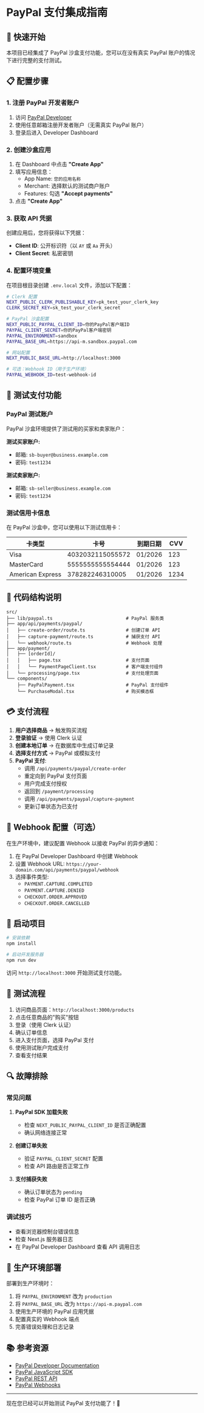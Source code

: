 # PayPal 支付集成指南

## 🚀 快速开始

本项目已经集成了 PayPal 沙盒支付功能，您可以在没有真实 PayPal 账户的情况下进行完整的支付测试。

## 📋 配置步骤

### 1. 注册 PayPal 开发者账户

1. 访问 [PayPal Developer](https://developer.paypal.com/)
2. 使用任意邮箱注册开发者账户（无需真实 PayPal 账户）
3. 登录后进入 Developer Dashboard

### 2. 创建沙盒应用

1. 在 Dashboard 中点击 **"Create App"**
2. 填写应用信息：
   - App Name: `您的应用名称`
   - Merchant: 选择默认的测试商户账户
   - Features: 勾选 **"Accept payments"**
3. 点击 **"Create App"**

### 3. 获取 API 凭据

创建应用后，您将获得以下凭据：
- **Client ID**: 公开标识符（以 `AY` 或 `Aa` 开头）
- **Client Secret**: 私密密钥

### 4. 配置环境变量

在项目根目录创建 `.env.local` 文件，添加以下配置：

```bash
# Clerk 配置
NEXT_PUBLIC_CLERK_PUBLISHABLE_KEY=pk_test_your_clerk_key
CLERK_SECRET_KEY=sk_test_your_clerk_secret

# PayPal 沙盒配置
NEXT_PUBLIC_PAYPAL_CLIENT_ID=你的PayPal客户端ID
PAYPAL_CLIENT_SECRET=你的PayPal客户端密钥
PAYPAL_ENVIRONMENT=sandbox
PAYPAL_BASE_URL=https://api-m.sandbox.paypal.com

# 网站配置
NEXT_PUBLIC_BASE_URL=http://localhost:3000

# 可选：Webhook ID（用于生产环境）
PAYPAL_WEBHOOK_ID=test-webhook-id
```

## 🧪 测试支付功能

### PayPal 测试账户

PayPal 沙盒环境提供了测试用的买家和卖家账户：

**测试买家账户:**
- 邮箱: `sb-buyer@business.example.com`
- 密码: `test1234`

**测试卖家账户:**
- 邮箱: `sb-seller@business.example.com`
- 密码: `test1234`

### 测试信用卡信息

在 PayPal 沙盒中，您可以使用以下测试信用卡：

| 卡类型 | 卡号 | 到期日期 | CVV |
|--------|------|----------|-----|
| Visa | 4032032115055572 | 01/2026 | 123 |
| MasterCard | 5555555555554444 | 01/2026 | 123 |
| American Express | 378282246310005 | 01/2026 | 1234 |

## 🔧 代码结构说明

```
src/
├── lib/paypal.ts                           # PayPal 服务类
├── app/api/payments/paypal/
│   ├── create-order/route.ts               # 创建订单 API
│   ├── capture-payment/route.ts            # 捕获支付 API
│   └── webhook/route.ts                    # Webhook 处理
├── app/payment/
│   ├── [orderId]/
│   │   ├── page.tsx                        # 支付页面
│   │   └── PaymentPageClient.tsx           # 客户端支付组件
│   └── processing/page.tsx                 # 支付处理页面
└── components/
    ├── PayPalPayment.tsx                   # PayPal 支付组件
    └── PurchaseModal.tsx                   # 购买模态框
```

## 💳 支付流程

1. **用户选择商品** → 触发购买流程
2. **登录验证** → 使用 Clerk 认证
3. **创建本地订单** → 在数据库中生成订单记录
4. **选择支付方式** → PayPal 或模拟支付
5. **PayPal 支付**:
   - 调用 `/api/payments/paypal/create-order`
   - 重定向到 PayPal 支付页面
   - 用户完成支付授权
   - 返回到 `/payment/processing`
   - 调用 `/api/payments/paypal/capture-payment`
   - 更新订单状态为已支付

## 🔧 Webhook 配置（可选）

在生产环境中，建议配置 Webhook 以接收 PayPal 的异步通知：

1. 在 PayPal Developer Dashboard 中创建 Webhook
2. 设置 Webhook URL: `https://your-domain.com/api/payments/paypal/webhook`
3. 选择事件类型:
   - `PAYMENT.CAPTURE.COMPLETED`
   - `PAYMENT.CAPTURE.DENIED`
   - `CHECKOUT.ORDER.APPROVED`
   - `CHECKOUT.ORDER.CANCELLED`

## 🚀 启动项目

```bash
# 安装依赖
npm install

# 启动开发服务器
npm run dev
```

访问 `http://localhost:3000` 开始测试支付功能。

## 📝 测试流程

1. 访问商品页面：`http://localhost:3000/products`
2. 点击任意商品的"购买"按钮
3. 登录（使用 Clerk 认证）
4. 确认订单信息
5. 进入支付页面，选择 PayPal 支付
6. 使用测试账户完成支付
7. 查看支付结果

## 🔍 故障排除

### 常见问题

1. **PayPal SDK 加载失败**
   - 检查 `NEXT_PUBLIC_PAYPAL_CLIENT_ID` 是否正确配置
   - 确认网络连接正常

2. **创建订单失败**
   - 验证 `PAYPAL_CLIENT_SECRET` 配置
   - 检查 API 路由是否正常工作

3. **支付捕获失败**
   - 确认订单状态为 `pending`
   - 检查 PayPal 订单 ID 是否正确

### 调试技巧

- 查看浏览器控制台错误信息
- 检查 Next.js 服务器日志
- 在 PayPal Developer Dashboard 查看 API 调用日志

## 🌟 生产环境部署

部署到生产环境时：

1. 将 `PAYPAL_ENVIRONMENT` 改为 `production`
2. 将 `PAYPAL_BASE_URL` 改为 `https://api-m.paypal.com`
3. 使用生产环境的 PayPal 应用凭据
4. 配置真实的 Webhook 端点
5. 完善错误处理和日志记录

## 📚 参考资源

- [PayPal Developer Documentation](https://developer.paypal.com/docs/)
- [PayPal JavaScript SDK](https://developer.paypal.com/docs/checkout/reference/customize-sdk/)
- [PayPal REST API](https://developer.paypal.com/docs/api/overview/)
- [PayPal Webhooks](https://developer.paypal.com/docs/api/webhooks/)

---

现在您已经可以开始测试 PayPal 支付功能了！🎉 
